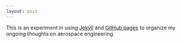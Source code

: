 ```yaml
---
layout: post
---
```


This is an experiment in using [Jekyll](https://github.com/mojombo/jekyll) and [GitHub pages](http://pages.github.com/) to organize my ongoing thoughts on aerospace engineering.
